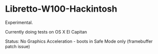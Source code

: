 # Libretto-W100-Hackintosh
Experimental.

Currently doing tests on OS X El Capitan

Status: No Graphics Acceleration - boots in Safe Mode only (framebuffer patch issue)
